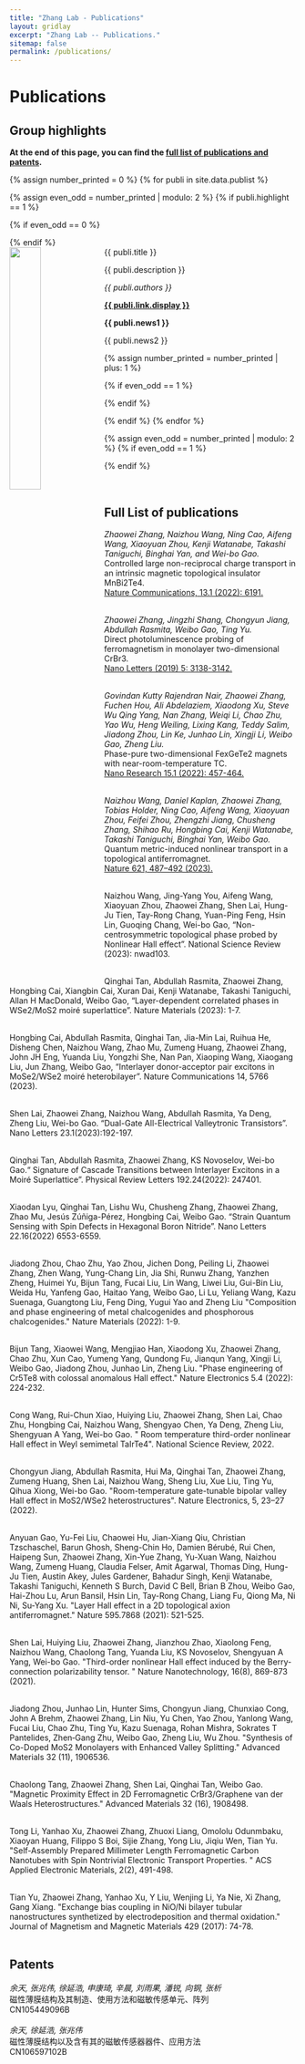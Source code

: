 ```yaml
---
title: "Zhang Lab - Publications"
layout: gridlay
excerpt: "Zhang Lab -- Publications."
sitemap: false
permalink: /publications/
---
```



# Publications

## Group highlights

**At the end of this page, you can find the [full list of publications and patents](#full-list-of-publications).**

{% assign number_printed = 0 %}
{% for publi in site.data.publist %}

{% assign even_odd = number_printed | modulo: 2 %}
{% if publi.highlight == 1 %}

{% if even_odd == 0 %}
<div class="row">
{% endif %}

<div class="col-sm-6 clearfix">
 <div class="well">
  <pubtit>{{ publi.title }}</pubtit>
  <img src="{{ site.url }}{{ site.baseurl }}/images/pubpic/{{ publi.image }}" class="img-responsive" width="33%" style="float: left" />
  <p>{{ publi.description }}</p>
  <p><em>{{ publi.authors }}</em></p>
  <p><strong><a href="{{ publi.link.url }}">{{ publi.link.display }}</a></strong></p>
  <p class="text-danger"><strong> {{ publi.news1 }}</strong></p>
  <p> {{ publi.news2 }}</p>
 </div>
</div>

{% assign number_printed = number_printed | plus: 1 %}

{% if even_odd == 1 %}
</div>
{% endif %}

{% endif %}
{% endfor %}

{% assign even_odd = number_printed | modulo: 2 %}
{% if even_odd == 1 %}
</div>
{% endif %}

<p> &nbsp; </p>


## Full List of publications

<em>Zhaowei Zhang, Naizhou Wang, Ning Cao, Aifeng Wang, Xiaoyuan Zhou, Kenji Watanabe, Takashi Taniguchi, Binghai Yan, and Wei-bo Gao.</em> <br />
Controlled large non-reciprocal charge transport in an intrinsic magnetic topological insulator MnBi2Te4.<br />
<a href="https://www.nature.com/articles/s41467-022-33705-y">Nature Communications, 13.1 (2022): 6191.</a> <br />
<br />

<em>Zhaowei Zhang, Jingzhi Shang, Chongyun Jiang, Abdullah Rasmita, Weibo Gao, Ting Yu. </em> <br />
Direct photoluminescence probing of ferromagnetism in monolayer two-dimensional CrBr3. <br />
<a href="https://pubs.acs.org/doi/abs/10.1021/acs.nanolett.9b00553">Nano Letters (2019) 5: 3138-3142.</a> <br />
<br />

<em>Govindan Kutty Rajendran Nair, Zhaowei Zhang, Fuchen Hou, Ali Abdelaziem, Xiaodong Xu, Steve Wu Qing Yang, Nan Zhang, Weiqi Li, Chao Zhu, Yao Wu, Heng Weiling, Lixing Kang, Teddy Salim, Jiadong Zhou, Lin Ke, Junhao Lin, Xingji Li, Weibo Gao, Zheng Liu. </em> <br />
Phase-pure two-dimensional FexGeTe2 magnets with near-room-temperature TC. <br />
<a href="https://link.springer.com/article/10.1007/s12274-021-3502-0">Nano Research 15.1 (2022): 457-464.</a> <br />
<br />

<em>Naizhou Wang, Daniel Kaplan, Zhaowei Zhang, Tobias Holder, Ning Cao, Aifeng Wang, Xiaoyuan Zhou, Feifei Zhou, Zhengzhi Jiang, Chusheng Zhang, Shihao Ru, Hongbing Cai, Kenji Watanabe, Takashi Taniguchi, Binghai Yan, Weibo Gao. </em> <br />
Quantum metric-induced nonlinear transport in a topological antiferromagnet.<br /> 
<a href="https://www.nature.com/articles/s41586-023-06363-3">Nature 621, 487–492 (2023).</a> <br />
<br />

Naizhou Wang, Jing-Yang You, Aifeng Wang, Xiaoyuan Zhou, Zhaowei Zhang, Shen Lai, Hung-Ju Tien, Tay-Rong Chang, Yuan-Ping Feng, Hsin Lin, Guoqing Chang, Wei-bo Gao, “Non-centrosymmetric topological phase probed by Nonlinear Hall effect”. National Science Review (2023): nwad103.<br />
<br />

Qinghai Tan, Abdullah Rasmita, Zhaowei Zhang, Hongbing Cai, Xiangbin Cai, Xuran Dai, Kenji Watanabe, Takashi Taniguchi, Allan H MacDonald, Weibo Gao, “Layer-dependent correlated phases in WSe2/MoS2 moiré superlattice”. Nature Materials (2023): 1-7. <br />
<br />

Hongbing Cai, Abdullah Rasmita, Qinghai Tan, Jia-Min Lai, Ruihua He, Disheng Chen, Naizhou Wang, Zhao Mu, Zumeng Huang, Zhaowei Zhang, John JH Eng, Yuanda Liu, Yongzhi She, Nan Pan, Xiaoping Wang, Xiaogang Liu, Jun Zhang, Weibo Gao, “Interlayer donor-acceptor pair excitons in MoSe2/WSe2 moiré heterobilayer”. Nature Communications 14, 5766 (2023).<br />
<br />

Shen Lai, Zhaowei Zhang, Naizhou Wang, Abdullah Rasmita, Ya Deng, Zheng Liu, Wei-bo Gao. “Dual-Gate All-Electrical Valleytronic Transistors”. Nano Letters 23.1(2023):192-197. <br />
<br />

Qinghai Tan, Abdullah Rasmita, Zhaowei Zhang, KS Novoselov, Wei-bo Gao.“ Signature of Cascade Transitions between Interlayer Excitons in a Moiré Superlattice”. Physical Review Letters 192.24(2022): 247401.<br />
<br />

Xiaodan Lyu, Qinghai Tan, Lishu Wu, Chusheng Zhang, Zhaowei Zhang, Zhao Mu, Jesús Zúñiga-Pérez, Hongbing Cai, Weibo Gao. “Strain Quantum Sensing with Spin Defects in Hexagonal Boron Nitride”. Nano Letters 22.16(2022) 6553-6559.<br />
<br />

Jiadong Zhou, Chao Zhu, Yao Zhou, Jichen Dong, Peiling Li, Zhaowei Zhang, Zhen Wang, Yung-Chang Lin, Jia Shi, Runwu Zhang, Yanzhen Zheng, Huimei Yu, Bijun Tang, Fucai Liu, Lin Wang, Liwei Liu, Gui-Bin Liu, Weida Hu, Yanfeng Gao, Haitao Yang, Weibo Gao, Li Lu, Yeliang Wang, Kazu Suenaga, Guangtong Liu, Feng Ding, Yugui Yao and Zheng Liu "Composition and phase engineering of metal chalcogenides and phosphorous chalcogenides." Nature Materials (2022): 1-9. <br />
<br />

Bijun Tang, Xiaowei Wang, Mengjiao Han, Xiaodong Xu, Zhaowei Zhang, Chao Zhu, Xun Cao, Yumeng Yang, Qundong Fu, Jianqun Yang, Xingji Li, Weibo Gao, Jiadong Zhou, Junhao Lin, Zheng Liu. "Phase engineering of Cr5Te8 with colossal anomalous Hall effect." Nature Electronics 5.4 (2022): 224-232. <br />
<br />

Cong Wang, Rui-Chun Xiao, Huiying Liu, Zhaowei Zhang, Shen Lai, Chao Zhu, Hongbing Cai, Naizhou Wang, Shengyao Chen, Ya Deng, Zheng Liu, Shengyuan A Yang, Wei-bo Gao. " Room temperature third-order nonlinear Hall effect in Weyl semimetal TaIrTe4". National Science Review, 2022. <br />
<br />

Chongyun Jiang, Abdullah Rasmita, Hui Ma, Qinghai Tan, Zhaowei Zhang, Zumeng Huang, Shen Lai, Naizhou Wang, Sheng Liu, Xue Liu, Ting Yu, Qihua Xiong, Wei-bo Gao. "Room-temperature gate-tunable bipolar valley Hall effect in MoS2/WSe2 heterostructures". Nature Electronics, 5, 23–27 (2022). <br />
<br />

Anyuan Gao, Yu-Fei Liu, Chaowei Hu, Jian-Xiang Qiu, Christian Tzschaschel, Barun Ghosh, Sheng-Chin Ho, Damien Bérubé, Rui Chen, Haipeng Sun, Zhaowei Zhang, Xin-Yue Zhang, Yu-Xuan Wang, Naizhou Wang, Zumeng Huang, Claudia Felser, Amit Agarwal, Thomas Ding, Hung-Ju Tien, Austin Akey, Jules Gardener, Bahadur Singh, Kenji Watanabe, Takashi Taniguchi, Kenneth S Burch, David C Bell, Brian B Zhou, Weibo Gao, Hai-Zhou Lu, Arun Bansil, Hsin Lin, Tay-Rong Chang, Liang Fu, Qiong Ma, Ni Ni, Su-Yang Xu. "Layer Hall effect in a 2D topological axion antiferromagnet." Nature 595.7868 (2021): 521-525. <br />
<br />

Shen Lai, Huiying Liu, Zhaowei Zhang, Jianzhou Zhao, Xiaolong Feng, Naizhou Wang, Chaolong Tang, Yuanda Liu, KS Novoselov, Shengyuan A Yang, Wei-bo Gao. "Third-order nonlinear Hall effect induced by the Berry-connection polarizability tensor. " Nature Nanotechnology, 16(8), 869-873 (2021). <br />
<br />

Jiadong Zhou, Junhao Lin, Hunter Sims, Chongyun Jiang, Chunxiao Cong, John A Brehm, Zhaowei Zhang, Lin Niu, Yu Chen, Yao Zhou, Yanlong Wang, Fucai Liu, Chao Zhu, Ting Yu, Kazu Suenaga, Rohan Mishra, Sokrates T Pantelides, Zhen‐Gang Zhu, Weibo Gao, Zheng Liu, Wu Zhou. "Synthesis of Co-Doped MoS2 Monolayers with Enhanced Valley Splitting." Advanced Materials 32 (11), 1906536. <br />
<br />

Chaolong Tang, Zhaowei Zhang, Shen Lai, Qinghai Tan, Weibo Gao. "Magnetic Proximity Effect in 2D Ferromagnetic CrBr3/Graphene van der Waals Heterostructures." Advanced Materials 32 (16), 1908498. <br />
<br />

Tong Li, Yanhao Xu, Zhaowei Zhang, Zhuoxi Liang, Omololu Odunmbaku, Xiaoyan Huang, Filippo S Boi, Sijie Zhang, Yong Liu, Jiqiu Wen, Tian Yu. "Self-Assembly Prepared Millimeter Length Ferromagnetic Carbon Nanotubes with Spin Nontrivial Electronic Transport Properties. " ACS Applied Electronic Materials, 2(2), 491-498. <br />
<br />

Tian Yu, Zhaowei Zhang, Yanhao Xu, Y Liu, Wenjing Li, Ya Nie, Xi Zhang, Gang Xiang. "Exchange bias coupling in NiO/Ni bilayer tubular nanostructures synthetized by electrodeposition and thermal oxidation." Journal of Magnetism and Magnetic Materials 429 (2017): 74-78.  <br />
<br />

## Patents
<em>余天, 张兆伟, 徐延浩, 申康琦, 辛晨, 刘雨果, 潘锐, 向钢, 张析</em><br />
磁性薄膜结构及其制造、使用方法和磁敏传感单元、阵列 <br />
CN105449096B <br />
<br />
<em>余天, 徐延浩, 张兆伟</em><br />
磁性薄膜结构以及含有其的磁敏传感器器件、应用方法 <br />
CN106597102B <br />
<br />
